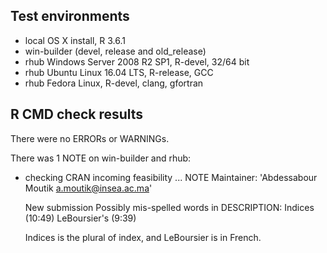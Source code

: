 ## Test environments
* local OS X install, R 3.6.1
* win-builder (devel, release and old_release)
* rhub	Windows Server 2008 R2 SP1, R-devel, 32/64 bit
* rhub  Ubuntu Linux 16.04 LTS, R-release, GCC
* rhub Fedora Linux, R-devel, clang, gfortran

## R CMD check results
There were no ERRORs or WARNINGs. 

There was 1 NOTE on win-builder and rhub:

* checking CRAN incoming feasibility ... NOTE
  Maintainer: 'Abdessabour Moutik <a.moutik@insea.ac.ma>'
  
  New submission
  Possibly mis-spelled words in DESCRIPTION:
    Indices (10:49)
    LeBoursier's (9:39)

  Indices is the plural of index, and LeBoursier is in French.

